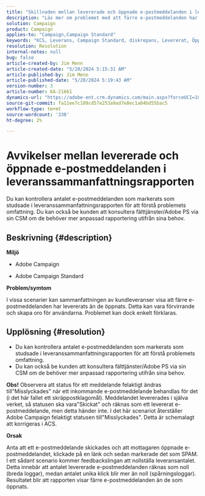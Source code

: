 ```yaml
---
title: "Skillnaden mellan levererade och öppnade e-postmeddelanden i leveranssammanfattningsrapporten"
description: "Läs mer om problemet med att färre e-postmeddelanden har skickats än vad som öppnats i leveranssammanfattningen för kunder."
solution: Campaign
product: Campaign
applies-to: "Campaign,Campaign Standard"
keywords: "KCS, Leverans, Campaign Standard, diskrepans, Levererat, Öppnade e-postmeddelanden, Sammanfattningsrapport för leverans, Frågor och svar"
resolution: Resolution
internal-notes: null
bug: false
article-created-by: Jim Menn
article-created-date: "5/20/2024 5:15:31 AM"
article-published-by: Jim Menn
article-published-date: "5/20/2024 5:19:43 AM"
version-number: 3
article-number: KA-21661
dynamics-url: "https://adobe-ent.crm.dynamics.com/main.aspx?forceUCI=1&pagetype=entityrecord&etn=knowledgearticle&id=a68f5df4-6716-ef11-9f8a-6045bd006268"
source-git-commit: fa11ee7c189cd57e253a9ad7e8ec1a04bd55bac5
workflow-type: tm+mt
source-wordcount: '338'
ht-degree: 2%

---
```


# Avvikelser mellan levererade och öppnade e-postmeddelanden i leveranssammanfattningsrapporten


Du kan kontrollera antalet e-postmeddelanden som markerats som studsade i leveranssammanfattningsrapporten för att förstå problemets omfattning. Du kan också be kunden att konsultera fälttjänster/Adobe PS via sin CSM om de behöver mer anpassad rapportering utifrån sina behov.

## Beskrivning {#description}


<b>Miljö</b>

- Adobe Campaign

- Adobe Campaign Standard

<b>Problem/symtom</b>

I vissa scenarier kan sammanfattningen av kundleveranser visa att färre e-postmeddelanden har levererats än de öppnats. Detta kan vara förvirrande och skapa oro för användarna. Problemet kan dock enkelt förklaras.


## Upplösning {#resolution}


- Du kan kontrollera antalet e-postmeddelanden som markerats som studsade i leveranssammanfattningsrapporten för att förstå problemets omfattning.
- Du kan också be kunden att konsultera fälttjänster/Adobe PS via sin CSM om de behöver mer anpassad rapportering utifrån sina behov.


<b>Obs!</b> Observera att status för ett meddelande felaktigt ändras till&quot;Misslyckades&quot; när ett inkommande e-postmeddelande behandlas för det (i det här fallet ett skräppostklagomål). Meddelandet levererades i själva verket, så statusen ska vara&quot;Skickat&quot; och räknas som ett levererat e-postmeddelande, men detta händer inte. I det här scenariot återställer Adobe Campaign felaktigt statusen till&quot;Misslyckades&quot;. Detta är schemalagt att korrigeras i ACS.

<b>Orsak</b>

Anta att ett e-postmeddelande skickades och att mottagaren öppnade e-postmeddelandet, klickade på en länk och sedan markerade det som SPAM. I ett sådant scenario kommer feedbackslingan att nollställa leveransantalet. Detta innebär att antalet levererade e-postmeddelanden räknas som noll (breda loggar), medan antalet unika klick blir mer än noll (spårningsloggar). Resultatet blir att rapporten visar färre e-postmeddelanden än de som öppnats.
